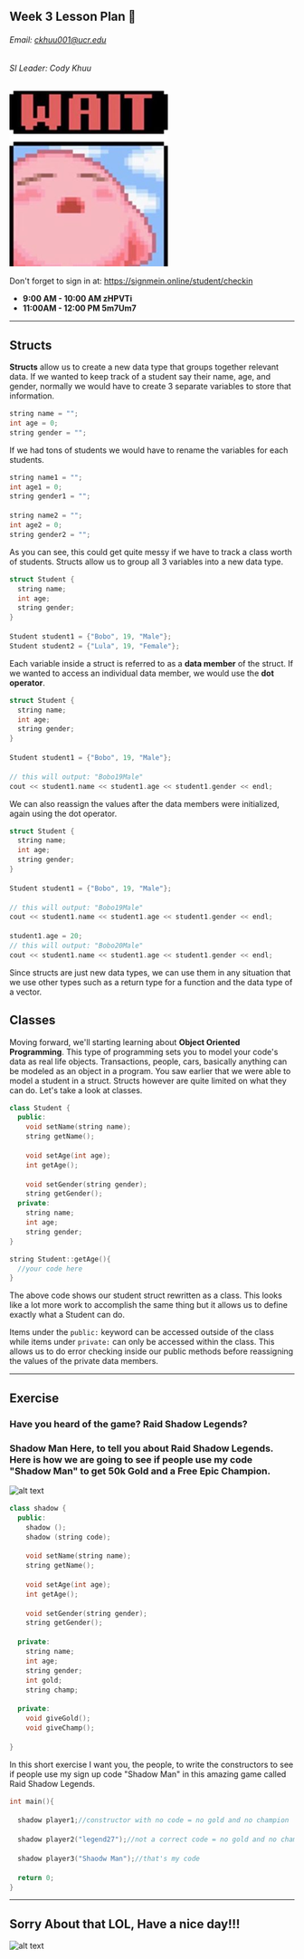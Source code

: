 ## Week 3 Lesson Plan :thinking:
###### Email: ckhuu001@ucr.edu
###### SI Leader: Cody Khuu

![alt text](https://github.com/codyiskhuu/CS-12-SI-Winter-2020/blob/master/images/wait.jpg "Logo Title Text 1")

Don't forget to sign in at: https://signmein.online/student/checkin
* **9:00 AM - 10:00 AM zHPVTi**
* **11:00AM - 12:00 PM 5m7Um7**

---


## Structs

**Structs** allow us to create a new data type that groups together relevant data. If we wanted to keep track of a student say their name, age, and gender, normally we would have to create 3 separate variables to store that information.

```cpp
string name = "";
int age = 0;
string gender = "";
```

If we had tons of students we would have to rename the variables for each students.

```cpp
string name1 = "";
int age1 = 0;
string gender1 = "";

string name2 = "";
int age2 = 0;
string gender2 = "";
```

As you can see, this could get quite messy if we have to track a class worth of students. Structs allow us to group all 3 variables into a new data type.

```cpp
struct Student {
  string name;
  int age;
  string gender;
}

Student student1 = {"Bobo", 19, "Male"};
Student student2 = {"Lula", 19, "Female"};
```

Each variable inside a struct is referred to as a **data member** of the struct. If we wanted to access an individual data member, we would use the **dot operator**.

```cpp
struct Student {
  string name;
  int age;
  string gender;
}

Student student1 = {"Bobo", 19, "Male"};

// this will output: "Bobo19Male"
cout << student1.name << student1.age << student1.gender << endl;
```

We can also reassign the values after the data members were initialized, again using the dot operator.

```cpp
struct Student {
  string name;
  int age;
  string gender;
}

Student student1 = {"Bobo", 19, "Male"};

// this will output: "Bobo19Male"
cout << student1.name << student1.age << student1.gender << endl;

student1.age = 20;
// this will output: "Bobo20Male"
cout << student1.name << student1.age << student1.gender << endl;
```

Since structs are just new data types, we can use them in any situation that we use other types such as a return type for a function and the data type of a vector.

## Classes

Moving forward, we'll starting learning about **Object Oriented Programming**. This type of programming sets you to model your code's data as real life objects. Transactions, people, cars, basically anything can be modeled as an object in a program. You saw earlier that we were able to model a student in a struct. Structs however are quite limited on what they can do. Let's take a look at classes.

```cpp
class Student {
  public:
    void setName(string name);
    string getName();

    void setAge(int age);
    int getAge();

    void setGender(string gender);
    string getGender();
  private:
    string name;
    int age;
    string gender;
}
```
```cpp
string Student::getAge(){
  //your code here
}

```



The above code shows our student struct rewritten as a class. This looks like a lot more work to accomplish the same thing but it allows us to define exactly what a Student can do.

Items under the `public:` keyword can be accessed outside of the class while items under `private:` can only be accessed within the class. This allows us to do error checking inside our public methods before reassigning the values of the private data members.


---

## Exercise

### Have you heard of the game? Raid Shadow Legends?

### Shadow Man Here, to tell you about Raid Shadow Legends. Here is how we are going to see if people use my code "Shadow Man" to get 50k Gold and a Free Epic Champion.

![alt text](https://github.com/codyiskhuu/CS12winter2020/blob/master/images/raid%20shadow%20legends.JPG "Shadow Man") 

```cpp
class shadow {
  public:
    shadow ();
    shadow (string code);    

    void setName(string name);
    string getName();

    void setAge(int age);
    int getAge();

    void setGender(string gender);
    string getGender();

  private:
    string name;
    int age;
    string gender;
    int gold;
    string champ;

  private:
    void giveGold();
    void giveChamp();

}
```

In this short exercise I want you, the people, to write the constructors to see if people use my sign up code "Shadow Man" in this amazing game called Raid Shadow Legends.

```cpp
int main(){

  shadow player1;//constructor with no code = no gold and no champion

  shadow player2("legend27");//not a correct code = no gold and no champion

  shadow player3("Shaodw Man");//that's my code

  return 0;
}

```
---
## Sorry About that LOL, Have a nice day!!!

![alt text](https://github.com/codyiskhuu/CS12winter2020/blob/master/images/sorry.jpg "Twice Bowing")

